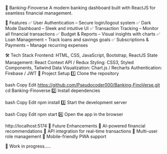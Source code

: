 🏦 Banking-Finoverse
A modern banking dashboard built with ReactJS for seamless financial management.

🚀 Features
✅ User Authentication – Secure login/logout system
✅ Dark Mode Dashboard – Sleek and intuitive UI
✅ Transaction Tracking – Monitor all financial transactions
✅ Budget & Reports – Visual insights with charts
✅ Loan Management – Track loans and savings goals
✅ Subscriptions & Payments – Manage recurring expenses

🛠️ Tech Stack
Frontend: HTML, CSS, JavaScript, Bootstrap, ReactJS
State Management: React Context API / Redux
Styling: CSS3, Styled Components, Tailwind
Data Visualization: Chart.js / Recharts
Authentication: Firebase / JWT
📂 Project Setup
1️⃣ Clone the repository

bash
Copy
Edit
https://github.com/Pseudocoder000/Banking-FinoVerse.git  cd Banking-Finoverse
2️⃣ Install dependencies

bash
Copy
Edit
npm install
3️⃣ Start the development server

bash
Copy
Edit
npm start
4️⃣ Open the app in the browser


http://localhost:5174
🔧 Future Enhancements
🚀 AI-powered financial recommendations
🚀 API integration for real-time transactions
🚀 Multi-user role management
🚀 Mobile-friendly PWA support


📌 Work in progress.....
